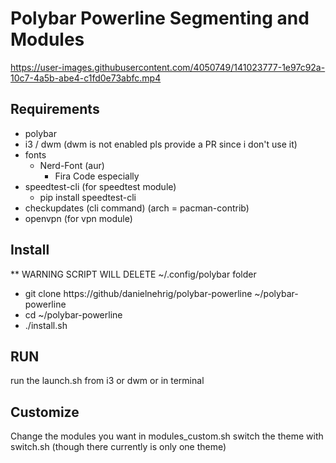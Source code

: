 # Polybar Powerline Segmenting and Modules

https://user-images.githubusercontent.com/4050749/141023777-1e97c92a-10c7-4a5b-abe4-c1fd0e73abfc.mp4

## Requirements

- polybar
- i3 / dwm (dwm is not enabled pls provide a PR since i don't use it)
- fonts
  - Nerd-Font (aur)
    - Fira Code especially
- speedtest-cli (for speedtest module)
  - pip install speedtest-cli
- checkupdates (cli command) (arch = pacman-contrib)
- openvpn (for vpn module)

## Install

** WARNING SCRIPT WILL DELETE ~/.config/polybar folder  
- git clone https://github/danielnehrig/polybar-powerline ~/polybar-powerline
- cd ~/polybar-powerline  
- ./install.sh  

## RUN

run the launch.sh from i3 or dwm or in terminal

## Customize

Change the modules you want in modules_custom.sh
switch the theme with switch.sh (though there currently is only one theme)
